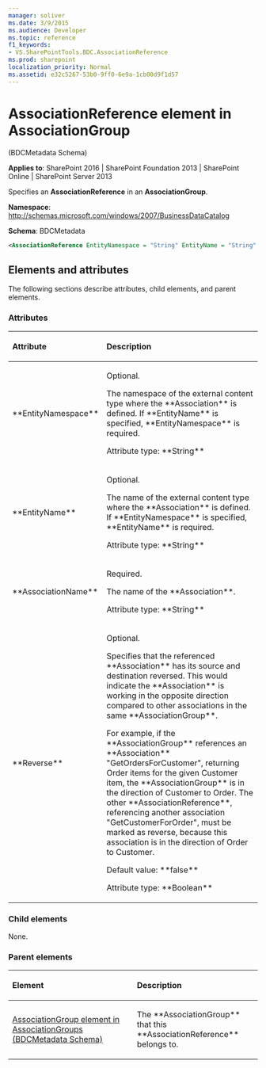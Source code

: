 ```yaml
---
manager: soliver
ms.date: 3/9/2015
ms.audience: Developer
ms.topic: reference
f1_keywords:
- VS.SharePointTools.BDC.AssociationReference
ms.prod: sharepoint
localization_priority: Normal
ms.assetid: e32c5267-53b0-9ff0-6e9a-1cb00d9f1d57
---
```


# AssociationReference element in AssociationGroup 

(BDCMetadata Schema)

**Applies to**: SharePoint 2016 | SharePoint Foundation 2013 | SharePoint Online | SharePoint Server 2013

Specifies an **AssociationReference** in an **AssociationGroup**.

**Namespace**: http://schemas.microsoft.com/windows/2007/BusinessDataCatalog

**Schema**: BDCMetadata

```XML
<AssociationReference EntityNamespace = "String" EntityName = "String" AssociationName = "String" Reverse = "Boolean"> </AssociationReference>
```

## Elements and attributes

The following sections describe attributes, child elements, and parent elements.

### Attributes

<table>
<colgroup>
<col width="20%" />
<col width="80%" />
</colgroup>
<thead>
<tr class="header">
<th align="left"><p>Attribute</p></th>
<th align="left"><p>Description</p></th>
</tr>
</thead>
<tbody>
<tr class="odd">
<td align="left"><p>**EntityNamespace**</p></td>
<td align="left"><p>Optional.</p>
<p>The namespace of the external content type where the **Association** is defined. If **EntityName** is specified, **EntityNamespace** is required.</p>
<p>Attribute type: **String**</p></td>
</tr>
<tr class="even">
<td align="left"><p>**EntityName**</p></td>
<td align="left"><p>Optional.</p>
<p>The name of the external content type where the **Association** is defined. If **EntityNamespace** is specified, **EntityName** is required.</p>
<p>Attribute type: **String**</p></td>
</tr>
<tr class="odd">
<td align="left"><p>**AssociationName**</p></td>
<td align="left"><p>Required.</p>
<p>The name of the **Association**.</p>
<p>Attribute type: **String**</p></td>
</tr>
<tr class="even">
<td align="left"><p>**Reverse**</p></td>
<td align="left"><p>Optional.</p>
<p>Specifies that the referenced **Association** has its source and destination reversed. This would indicate the **Association** is working in the opposite direction compared to other associations in the same **AssociationGroup**.</p><p>For example, if the **AssociationGroup** references an **Association** "GetOrdersForCustomer", returning Order items for the given Customer item, the **AssociationGroup** is in the direction of Customer to Order. The other **AssociationReference**, referencing another association "GetCustomerForOrder", must be marked as reverse, because this association is in the direction of Order to Customer.</p>
<p>Default value: **false**</p>
<p>Attribute type: **Boolean**</p></td>
</tr>
</tbody>
</table>

### Child elements

None.

### Parent elements

<table>
<colgroup>
<col width="50%" />
<col width="50%" />
</colgroup>
<thead>
<tr class="header">
<th align="left"><p>Element</p></th>
<th align="left"><p>Description</p></th>
</tr>
</thead>
<tbody>
<tr class="odd">
<td align="left"><p><span sdata="link"><a href="associationgroup-element-in-associationgroups-bdcmetadata-schema.md">AssociationGroup element in AssociationGroups (BDCMetadata Schema)</a></span></p></td>
<td align="left"><p>The **AssociationGroup** that this **AssociationReference** belongs to.</p></td>
</tr>
</tbody>
</table>








